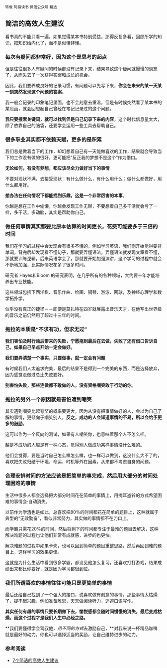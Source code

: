 `转载` `阿猫读书` `微信公众号` `精选`

## 简洁的高效人生建议

看书真的不能只看一遍，如果觉得某本书特别受益，那得反复多看，回顾所学的知识，把知识给内化了，而不是似懂非懂。

### 每次有疑问都非常好，因为这个是思考的起点

但是往往很多人有疑问的时候都没有记录下来，结果导致这个疑问就慢慢的淡忘了，从而失去了一次获得答案和成长的机会。

因此，我们要养成良好的记录习惯，有问题可以先写下来，**你会在未来的某一天某一刻突然发现这个问题的答案**。

我一般会记录的印象笔记里面，也不会刻意去重温，但是有时候突然看了某本书的某段画，就会回想起自己曾经在笔记记录过的这个问题。

**我只要搜索关键词，就可以找到但是自己记录下来的内容**，这个时代信息量太大，除了依靠自己的脑袋，还要学会运用一些工具去帮助自己。

### 很多职业其实都不依赖天赋，更多的是积累

我们总是做着当下的工作，却幻想着自己有一天能做喜欢的工作，结果就会导致当下的工作没有做的很好，更可能把“反正我的梦想不是这个”作为借口。

**无论如何，有没有梦想，都应该尽全力做好当下的事情**

不要对现状不满，去接受现状：有什么做什么，有什么用什么；做什么都做好，用什么都用好。

**想办法在任何情况下都能找到乐趣，这是一个非常厉害的本事**。

你越是想在工作中偷懒，你越会发现工作无聊，不要想着自己多干活就会亏了一样，多干活，多动脑，其实是帮助你自己。

### 做任何事情其实都要比原本估算的时间更长，花费可能要多于三倍的时间

我们在学习的过程中会发现会有很多不懂的，例如学习英语，我们刚开始觉得要背单词，背完后却发现看不懂句子，那就要弄懂语法，弄懂语法就发现文章看不懂，那就要训练逻辑，后来英语学会了，那就要开始加强演讲，这个学习的过程中就会不断地加强，比实际情况花多了很多时间。

研究者 Hayes和Bloom 的研究表明，在几乎所有的各种领域，大约要十年才能培养出专业技能。

这些领域包括下西洋棋、音乐作曲、绘画、钢琴、游泳、网球，及神经心理学和数学拓扑学。

似乎没有真正的捷径－－即便是莫扎特在四岁就展露出音乐天才，在他写出世界级的音乐之前仍然用了超过十三年的时间。

### 拖拉的本质是“不求有功，但求无过”

**我们害怕及时行动后带来的失败，宁愿拖到最后在去做，失败了还有借口告诉自己，如果自己早点开始一定会做好。**

**我们要弄清楚一个事实，只要做事，就一定会有问题**

有时候我们人太追求完美，最后的结果不是得到一个完美的东西，而是选择放弃，因为感觉没做过总比失败要好。

**别害怕失败，那些连做都不敢做的人，没有资格嘲笑敢于行动的你**。

### 拖拉的另外一个原因就是害怕遭到嘲笑

其实遇到嘲笑比起夸奖的概率要更大，因为从没有把事情做好的人，会以为自己了解的事情，更倾向于嘲笑别人，**反之，成功的人会知道事情的不易，所以会给予更多的鼓励**。

这可以作为一个反向的测试，如果有人嘲笑你，也意味着那个人不怎么样。

越是不成功的人越是有一种心态，觉得别人做成功某样事情没什么难的。

他们会觉得，要是当时自己怎么样怎么样，也一样可以做到，这没什么大不了的，喜欢把失败归结于环境，命运，时机等外在因素，从来都不考虑自身的问题。

### 合理安排时间的方法应该是把简单的事完成，然后用大部分的时间处理困难的事情

生活中很多人都会选择把大部分时间花在简单的事情上，用掩耳盗铃的方式希望困难的事情会·自动消失。

以前作为学渣也是如此，总喜欢把80%的时间都花在简单的题目上，这种就属于典型的“无效勤奋”，看似非常努力，其实做的事情都不在刀口上。

而学霸只需花20%的时间，然后将剩下的时间都专注于最难的题目去解决，这种解决难题的过程也让他们非常有成就感，进步的也更快。

解决难题的过程中如果卡壳，也可以回到简单的题目重整思路，然后再回到难的题目上，这样学习的效果更佳。

这就是为什么生活中看到很多学霸，都没见他怎么复习，还喜欢打打游戏，结果成绩出来都比你要好，就是因为学习都很到位。

### 我们所谓喜欢的事情往往可能只是更简单的事情

最后还给自己找到了一个强大的接口，说喜欢做有创意的事情，那些事情太枯燥了，提不起兴趣，例如准备雅思，天天做阅读听力，逃避口语写作。

**其实任何有趣的事情只要长期做下去，愉悦感都会随时间慢慢的消失，最后变成枯燥，而这个过程才是我们人生中必经之路。**

**我们要懂得学会驾驭他，*用不同的方式*去激励自己，**对我来说一杯精品咖啡就是最好的动力，你也可以选择适当的奖励，让自己维持进步的动力。

### 参考阅读

- [7个简洁的高效人生建议](https://mp.weixin.qq.com/s/w7j1oPGsperV7HWBmtIV0A)

